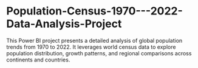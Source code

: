 # Population-Census-1970---2022-Data-Analysis-Project
This Power BI project presents a detailed analysis of global population trends from 1970 to 2022. It leverages world census data to explore population distribution, growth patterns, and regional comparisons across continents and countries.
